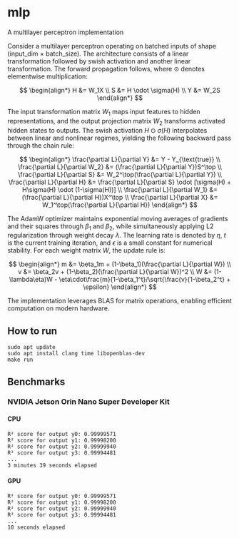 # mlp
A multilayer perceptron implementation

Consider a multilayer perceptron operating on batched inputs of shape (input_dim × batch_size). The architecture consists of a linear transformation followed by swish activation and another linear transformation. The forward propagation follows, where $\odot$ denotes elementwise multiplication:

$$
\begin{align*}
H &= W_1X \\
S &= H \odot \sigma(H) \\
Y &= W_2S
\end{align*}
$$

The input transformation matrix $W_1$ maps input features to hidden representations, and the output projection matrix $W_2$ transforms activated hidden states to outputs. The swish activation $H \odot \sigma(H)$ interpolates between linear and nonlinear regimes, yielding the following backward pass through the chain rule:

$$
\begin{align*}
\frac{\partial L}{\partial Y} &= Y - Y_{\text{true}} \\
\frac{\partial L}{\partial W_2} &= (\frac{\partial L}{\partial Y})S^\top \\
\frac{\partial L}{\partial S} &= W_2^\top(\frac{\partial L}{\partial Y}) \\
\frac{\partial L}{\partial H} &= \frac{\partial L}{\partial S} \odot [\sigma(H) + H\sigma(H) \odot (1-\sigma(H))] \\
\frac{\partial L}{\partial W_1} &= (\frac{\partial L}{\partial H})X^\top \\
\frac{\partial L}{\partial X} &= W_1^\top(\frac{\partial L}{\partial H})
\end{align*}
$$

The AdamW optimizer maintains exponential moving averages of gradients and their squares through $\beta_1$ and $\beta_2$, while simultaneously applying L2 regularization through weight decay $\lambda$. The learning rate is denoted by $\eta$, $t$ is the current training iteration, and $\epsilon$ is a small constant for numerical stability. For each weight matrix $W$, the update rule is:

$$
\begin{align*}
m &= \beta_1m + (1-\beta_1)(\frac{\partial L}{\partial W}) \\
v &= \beta_2v + (1-\beta_2)(\frac{\partial L}{\partial W})^2 \\
W &= (1-\lambda\eta)W - \eta\cdot\frac{m}{1-\beta_1^t}/\sqrt{\frac{v}{1-\beta_2^t} + \epsilon}
\end{align*}
$$

The implementation leverages BLAS for matrix operations, enabling efficient computation on modern hardware.

## How to run
```
sudo apt update
sudo apt install clang time libopenblas-dev
make run
```

## Benchmarks

### NVIDIA Jetson Orin Nano Super Developer Kit

#### CPU
```
R² score for output y0: 0.99999571
R² score for output y1: 0.99998200
R² score for output y2: 0.99999940
R² score for output y3: 0.99994481
...
3 minutes 39 seconds elapsed
```

#### GPU
```
R² score for output y0: 0.99999571
R² score for output y1: 0.99998200
R² score for output y2: 0.99999940
R² score for output y3: 0.99994481
...
10 seconds elapsed
```